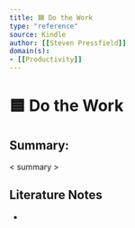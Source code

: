 ```yaml
---
title: 🟦 Do the Work
type: "reference"
source: Kindle
author: [[Steven Pressfield]]
domain(s):
- [[Productivity]]
---
```

# 🟦 Do the Work

## Summary:

< summary >

## Literature Notes

- 
